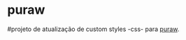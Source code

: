 # puraw

#projeto de atualização de custom styles -css- para <a href="https://www.puraw.com.br">puraw</a>.
